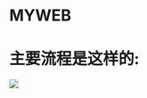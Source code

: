 # MYWEB
# 主要流程是这样的:
![](https://github.com/MAL-iu/MYWEB/blob/main/picture/%E6%9C%AA%E5%91%BD%E5%90%8D%E6%96%87%E4%BB%B6.png)
